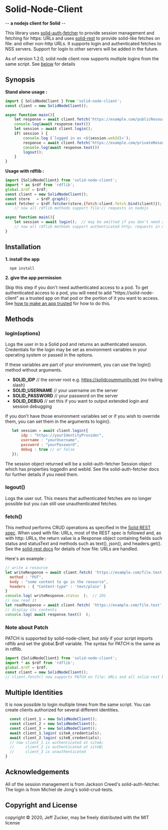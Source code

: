 # Solid-Node-Client                                                            
                                                                               
-- **a nodejs client for Solid** --    

This library uses [solid-auth-fetcher](https://github.com/solid/solid-auth-fetcher) to provide session management and fetching for https: URLs and uses [solid-rest](https://github.com/solid/solid-rest) to provide solid-like fetches on file: and other non-http URLs.  It supports login and authenticated fetches to NSS servers.  Support for login to other servers will be added in the future.

As of version 1.2.0, solid node client now supports multiple logins from the same script. See [below](#multiple) for details
                                                                               
## Synopsis   
**Stand alone usage :**
```javascript               
import { SolidNodeClient } from 'solid-node-client';
const client = new SolidNodeClient();

async function main(){
    let response = await client.fetch('https://example.com/publicResource');
    console.log(await response.text())
    let session = await client.login();
    if( session ) {
        console.log (`logged in as <${session.webId}>`);
        response = await client.fetch('https://example.com/privateResource');
        console.log(await response.text())
        logout();
    }    
}
``` 
**Usage with rdflib :**
```javascript
import {SolidNodeClient} from 'solid-node-client';
import * as $rdf from 'rdflib';
global.$rdf = $rdf;
const client = new SolidNodeClient();
const store   = $rdf.graph();
const fetcher = $rdf.fetcher(store,{fetch:client.fetch.bind(client)});  
    // now all rdflib methods support file:// requests in nodejs

async function main(){
    let session = await login();  // may be omitted if you don't need authentication
    // now all rdflib methods support authenticated http: requests in nodejs
}
```
## Installation
                                                                               
**1. install the app**
```                                                                            
  npm install
```

**2. give the app permission**                                                 
                           
Skip this step if you don't need authenticated access to a pod.  To get authenticated access to a pod, you will need to add "https://solid-node-client" as a trusted app on that pod or the portion of it you want to access. See [how to make an app trusted](https://github.com/solid/userguide#manage-your-trusted-applications) for how to do this.                       
    
## Methods

### login(options)

Logs the user in to a Solid pod and returns an authenticated session.  Credentials for the login may be set as environment variables in your operating system or passed in the options.  

If these variables are part of your environment, you can use the login() method without arguments.

  * **SOLID_IDP** // the server root e.g. https://solidcoummunity.net (no trailing slash)
  * **SOLID_USERNAME** // your username on the server
  * **SOLID_PASSWORD** // your password on the server
  * **SOLID_DEBUG** // set this if you want to output extended login and session debugging

If you don't have those environment variables set or if you wish to override them, you can set them in the arguments to login().
```javascript
   let session = await client.login({
       idp : "https://yourIdentityProvider",
       username : "yourUsername",
       password : "yourPassword",
       debug : true // or false
   });
```
The session object returned will be a solid-auth-fetcher Session object which has properties loggedIn and webId.  See the solid-auth-fetcher docs for further details if you need them.

### logout()

Logs the user out.  This means that authenticated fetches are no longer possible but you can still use unauthenticated fetches.

### fetch()

This method performs CRUD operations as specified in the [Solid REST spec](https://github.com/solid/solid-spec).  When used with file: URLs, most of the REST spec is followed and, as with http: URLs, the return value is a Response object containing fields such status and statusText and methods such as text(), json(), and headers.get().  See the [solid-rest docs](https://github.com/solid/solid-rest) for details of how file: URLs are handled.

Here's an example :
```javascript
// write a resource
let writeResponse = await client.fetch( 'https://example.com/file.text', {
  method : "PUT",
  body : "some content to go in the resource",
  headers : { "Content-type" : 'text/plain' }
}
console.log( writeResponse.status  );  // 201
// now read it
let readResponse = await client.fetch( 'https://example.com/file.text' );
// display its contents
console.log( await response.text()  );
```

### Note about Patch

PATCH is supported by solid-node-client, but *only* if your script imports rdflib and set the global.$rdf variable.  The syntax for PATCH is the same as in rdflib.

```javascript
import {SolidNodeClient} from 'solid-node-client';
import * as $rdf from 'rdflib';
global.$rdf = $rdf;
const client = new SolidNodeClient();
// client.fetch() now supports PATCH on file: URLs and all solid-rest backends
```

## <a name="multiple">Multiple Identities</a>

It is now possible to login multiple times from the same script.  You can create clients authorized for several different identities.
```javascript
  const client_1 = new SolidNodeClient();
  const client_2 = new SolidNodeClient();
  const client_3 = new SolidNodeClient();
  await client_1.login( siteA_credentials);
  await client_2.login( siteB_credentials);
  // now client_1 is authenticated at siteA;
  //     client_2 is authenticated at siteB;
  //     client_3 is unauthenticated
}
```


## Acknowledgements

All of the session management is from Jackson Creed's solid-auth-fetcher.  The login is from Michiel de Jong's solid-crud-tests.

## Copyright and License

copyright © 2020, Jeff Zucker, may be freely distributed with the MIT license
